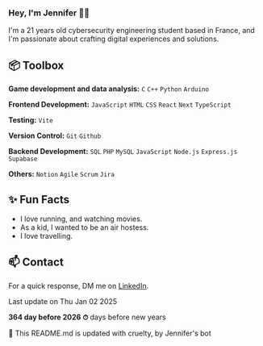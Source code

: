 
### Hey, I'm Jennifer 👋🏽  

I'm a 21 years old cybersecurity engineering student based in France, and I'm passionate about crafting digital experiences and solutions.
 
## 📦 Toolbox

**Game development and data analysis:** `C` `C++` `Python` `Arduino`

**Frontend Development:**  `JavaScript` `HTML` `CSS` `React` `Next` `TypeScript`

**Testing:** `Vite`
 
**Version Control:** `Git` `Github`

**Backend Development:** `SQL`  `PHP`   `MySQL` `JavaScript` `Node.js` `Express.js` `Supabase`

**Others:**  `Notion`  `Agile`  `Scrum` `Jira`
 
## ✨ Fun Facts 

- I love running, and watching movies.
- As a kid, I wanted to be an air hostess.
- I love travelling.

## 📫 Contact

 For a quick response, DM me on [LinkedIn](https://www.linkedin.com/in/jennifer-kouassi-534434233/).
 
 Last update on Thu Jan 02 2025

**364 day before 2026 ⏱** days before new years

🤖 This README.md is updated with cruelty, by Jennifer's bot
 